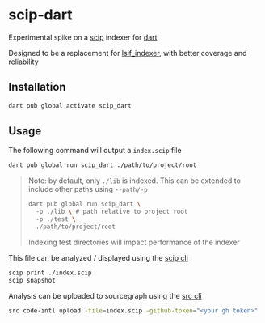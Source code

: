 # scip-dart

Experimental spike on a [scip](https://github.com/sourcegraph/scip) indexer for [dart](https://github.com/dart-lang)

Designed to be a replacement for [lsif_indexer](https://github.com/Workiva/lsif_indexer), with better coverage and reliability

## Installation

```sh
dart pub global activate scip_dart
```

## Usage

The following command will output a `index.scip` file
```sh
dart pub global run scip_dart ./path/to/project/root
```

> Note: by default, only `./lib` is indexed. This can be extended to include other paths using `--path/-p`
>
> ```bash
> dart pub global run scip_dart \ 
>   -p ./lib \ # path relative to project root
>   -p ./test \
>   ./path/to/project/root
>```
>
> Indexing test directories will impact performance of the indexer


This file can be analyzed / displayed using the [scip cli](https://github.com/sourcegraph/scip)

```sh
scip print ./index.scip
scip snapshot
```

Analysis can be uploaded to sourcegraph using the [src cli](https://docs.sourcegraph.com/cli)

```sh
src code-intl upload -file=index.scip -github-token="<your gh token>"
```